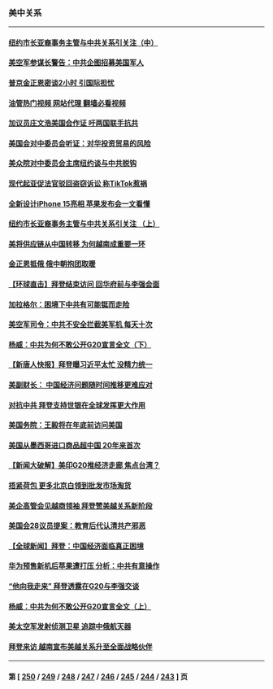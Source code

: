 ### 美中关系
---
#### [纽约市长亚裔事务主管与中共关系引关注（中）](../../pages/nf1412576/n14072631.md?09140845) 
#### [美空军参谋长警告：中共企图招募美国军人](../../pages/nf1412576/n14072775.md?09140845) 
#### [普京金正恩密谈2小时 引国际担忧](../../pages/nf1412576/n14072911.md?09140845) 
#### [油管热门视频 网站代理 翻墙必看视频](http://138.2.39.72:81/youtube.html?epic-marker?09140845)
#### [加议员庄文浩美国会作证 吁两国联手抗共](../../pages/nf1412576/n14072450.md?09140845) 
#### [美国会对中委员会听证：对华投资贸易的风险](../../pages/nf1412576/n14072477.md?09140845) 
#### [美众院对中委员会主席纽约谈与中共脱钩](../../pages/nf1412576/n14072292.md?09140845) 
#### [现代起亚促法官驳回盗窃诉讼 称TikTok惹祸](../../pages/nf1412576/n14072361.md?09140845) 
#### [全新设计iPhone 15亮相 苹果发布会一文看懂](../../pages/nf1412576/n14072367.md?09140845) 
#### [纽约市长亚裔事务主管与中共关系引关注 （上）](../../pages/nf1412576/n14071918.md?09140845) 
#### [美将供应链从中国转移 为何越南成重要一环](../../pages/nf1412576/n14072157.md?09140845) 
#### [金正恩抵俄 俄中朝抱团取暖](../../pages/nf1412576/n14072129.md?09140845) 
#### [【环球直击】拜登结束访问 回华府前与李强会面](../../pages/nf1412576/n14071484.md?09140845) 
#### [加拉格尔：困境下中共有可能铤而走险](../../pages/nf1412576/n14071985.md?09140845) 
#### [美空军司令：中共不安全拦截美军机 每天十次](../../pages/nf1412576/n14071783.md?09140845) 
#### [杨威：中共为何不敢公开G20宣言全文（下）](../../pages/nf1412576/n14071746.md?09140845) 
#### [【新唐人快报】拜登曝习近平太忙 没精力统一](../../pages/nf1412576/n14071734.md?09140845) 
#### [美副财长： 中国经济问题随时间推移更难应对](../../pages/nf1412576/n14071653.md?09140845) 
#### [对抗中共 拜登支持世银在全球发挥更大作用](../../pages/nf1412576/n14071650.md?09140845) 
#### [美国务院：王毅将在年底前访问美国](../../pages/nf1412576/n14071663.md?09140845) 
#### [美国从墨西哥进口商品超中国 20年来首次](../../pages/nf1412576/n14071610.md?09140845) 
#### [【新闻大破解】美印G20推经济走廊 焦点台湾？](../../pages/nf1412576/n14071644.md?09140845) 
#### [捂紧荷包 更多北京白领到批发市场淘货](../../pages/nf1412576/n14071617.md?09140845) 
#### [美企高管会见越商领袖 拜登赞美越关系新阶段](../../pages/nf1412576/n14071505.md?09140845) 
#### [美国会28议员提案：教育后代认清共产邪恶](../../pages/nf1412576/n14071208.md?09140845) 
#### [【全球新闻】拜登：中国经济面临真正困境](../../pages/nf1412576/n14071393.md?09140845) 
#### [华为预售新机后苹果遭打压 分析：中共有意操作](../../pages/nf1412576/n14071319.md?09140845) 
#### [“他向我走来” 拜登透露在G20与李强交谈](../../pages/nf1412576/n14071149.md?09140845) 
#### [杨威：中共为何不敢公开G20宣言全文（上）](../../pages/nf1412576/n14071172.md?09140845) 
#### [美太空军发射侦测卫星 追踪中俄航天器](../../pages/nf1412576/n14071018.md?09140845) 
#### [拜登来访 越南宣布美越关系升至全面战略伙伴](../../pages/nf1412576/n14070981.md?09140845) 

---
#### 第 [ [250](./250.md?09140845) / [249](./249.md?09140845) / [248](./248.md?09140845) / [247](./247.md?09140845) / [246](./246.md?09140845) / [245](./245.md?09140845) / [244](./244.md?09140845) / [243](./243.md?09140845) ] 页
